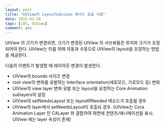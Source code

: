 ```yaml
---
layout: post
title: "UIView의 layoutSubviews 메서드 호출 시점"
date: 2015-01-29
tags: [iOS, UIView]
comment: yes
---
```


UIView 의 크기가 변경되면, 크기가 변경된 UIView 의 서브뷰들은 위치와 크기가 조정되어야 한다. UIView는 이를 위해 자동과 수동으로 UIView의 layout을 조정하는 방법을 제공한다.

다음의 이벤트가 발생할 때 레이아웃 변경이 발생한다.

- UIView의 bounds 사이즈 변경
- root view의 변화를 유발하는 Interface orientation(세로모드, 가로모드 등) 변화
- UIView의 view layer 변화 유발 또는 layout을 요청하는 Core Animation sublayers의 설정
- UIView의 setNeedsLayout 또는 layoutIfNeeded 메소드가 호출될 경우
- UIView의 layer에서 setNeedsLayout이 호출되 경우. (UIView는 Cora Animation Layer 인 CALayer 와 결합하여 화면에 컨텐츠/에니메이션을 표시. UIView 에는 layer 속성이 존재)
